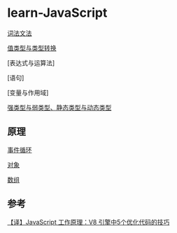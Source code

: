 # learn-JavaScript

[词法文法](./doc/词法文法.md)

[值类型与类型转换](./doc/值类型与类型转换.md)

[表达式与运算法]

[语句]

[变量与作用域]

[强类型与弱类型、静态类型与动态类型](./doc/强类型与弱类型、静态类型与动态类型.md)

## 原理

[事件循环](./doc/事件循环.md)

[对象](./doc/对象.md)

[数组](./doc/数组.md)

## 参考

[【译】JavaScript 工作原理：V8 引擎中5个优化代码的技巧](https://lyn-ho.github.io/posts/4d26265b/)